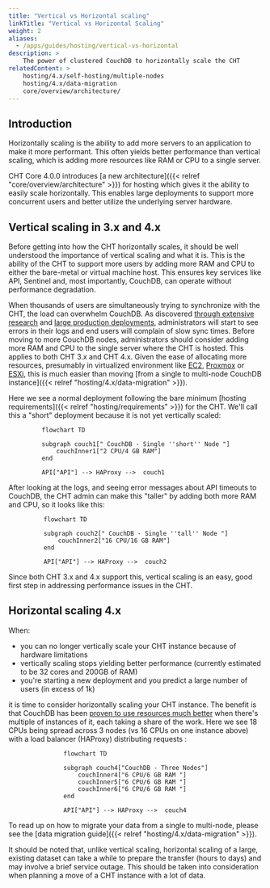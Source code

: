 ```yaml
---
title: "Vertical vs Horizontal scaling"
linkTitle: "Vertical vs Horizontal Scaling"
weight: 2
aliases:  
  - /apps/guides/hosting/vertical-vs-horizontal
description: >
    The power of clustered CouchDB to horizontally scale the CHT  
relatedContent: >  
    hosting/4.x/self-hosting/multiple-nodes
    hosting/4.x/data-migration
    core/overview/architecture/
---
```


## Introduction

Horizontally scaling is the ability to add more servers to an application to make it more performant.  This often yields better performance than vertical scaling, which is adding more resources like RAM or CPU to a single server.

CHT Core 4.0.0 introduces [a new architecture]({{< relref "core/overview/architecture" >}}) for hosting which gives it the ability to easily scale horizontally.  This enables large deployments to support more concurrent users and better utilize the underlying server hardware.

## Vertical scaling in 3.x and 4.x

Before getting into how the CHT horizontally scales, it should be well understood the importance of vertical scaling and what it is.  This is the ability of the CHT to support more users by adding more RAM and CPU to either the bare-metal or virtual machine host. This ensures key services like API, Sentinel and, most importantly, CouchDB, can operate without performance degradation. 

When thousands of users are simultaneously trying to synchronize with the CHT, the load can overwhelm CouchDB. As discovered [through extensive research](https://forum.communityhealthtoolkit.org/t/how-we-tested-scalability-of-cht-infrastructure/1532) and [large production deployments](https://github.com/medic/cht-core/issues/8324#issuecomment-1691411542), administrators will start to see errors in their logs and end users will complain of slow sync times.  Before moving to more CouchDB nodes, administrators should consider adding more RAM and CPU to the single server where the CHT is hosted. This applies to both CHT 3.x and CHT 4.x. Given the ease of allocating more resources, presumably in virtualized environment like [EC2](https://aws.amazon.com/ec2/), [Proxmox](https://www.vmware.com/content/vmware/vmware-published-sites/us/products/esxi-and-esx.html.html) or [ESXi](https://www.vmware.com/content/vmware/vmware-published-sites/us/products/esxi-and-esx.html.html), this is much easier than moving [from a single to multi-node CouchDB instance]({{< relref "hosting/4.x/data-migration" >}}).

Here we see a normal deployment following the bare minimum [hosting requirements]({{< relref "hosting/requirements" >}}) for the CHT.  We'll call this a "short" deployment because it is not yet vertically scaled:

```mermaid
flowchart TD

subgraph couch1[" CouchDB - Single ''short'' Node "]
    couchInner1["2 CPU/4 GB RAM"]
end

API["API"] --> HAProxy -->  couch1
```

After looking at the logs, and seeing error messages about API timeouts to CouchDB, the CHT admin can make this "taller" by adding both more RAM and CPU, so it looks like this:

```mermaid
flowchart TD

subgraph couch2[" CouchDB - Single ''tall'' Node "]
    couchInner2["16 CPU/16 GB RAM"]
end

API["API"] --> HAProxy -->  couch2
```

Since both CHT 3.x and 4.x support this, vertical scaling is an easy, good first step in addressing performance issues in the CHT. 

## Horizontal scaling 4.x

When:

* you can no longer vertically scale your CHT instance because of hardware limitations
* vertically scaling stops yielding better performance (currently estimated to be 32 cores and 200GB of RAM)
* you're starting a new deployment and you predict a large number of users (in excess of 1k)

it is time to consider horizontally scaling your CHT instance.  The benefit is that CouchDB has been [proven to use resources much better](https://forum.communityhealthtoolkit.org/t/how-we-tested-scalability-of-cht-infrastructure/1532) when there's multiple of instances of it, each taking a share of the work.  Here we see 18 CPUs being spread across 3 nodes (vs 16 CPUs on one instance above) with a load balancer (HAProxy) distributing requests :

```mermaid
flowchart TD

subgraph couch4["CouchDB - Three Nodes"]
    couchInner4["6 CPU/6 GB RAM "]
    couchInner5["6 CPU/6 GB RAM "]
    couchInner6["6 CPU/6 GB RAM "]
end

API["API"] --> HAProxy -->  couch4
```

To read up on how to migrate your data from a single to multi-node, please see the  [data migration guide]({{< relref "hosting/4.x/data-migration" >}}).

It should be noted that, unlike vertical scaling, horizontal scaling of a large, existing dataset can take a while to prepare the transfer (hours to days) and may involve a brief service outage. This should be taken into consideration when planning a move of a CHT instance with a lot of data.

<style>
svg g .nodes #flowchart-couchInner2-21 .label div {
    padding: 30px 0 30px 0;
}
svg g div  .nodeLabel  {
    padding: 0 10px 0 10px;
}
.mermaid  {
    justify-content: center;
    align-items: center;
    display: flex;
}
</style>
